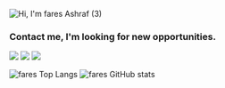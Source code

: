 ![Hi, I'm fares Ashraf (3)](https://user-images.githubusercontent.com/37639594/121313307-8e573a00-c906-11eb-83aa-84811669fa02.gif)


### Contact me, I'm looking for new opportunities.
[![](https://img.shields.io/badge/Twitter-1DA1F2?style=for-the-badge&logo=twitter&logoColor=white)](https://twitter.com/Fares09301164) [![](https://img.shields.io/badge/LinkedIn-0077B5?style=for-the-badge&logo=linkedin&logoColor=white)](https://www.linkedin.com/in/faresashraf/)
<a href="http://faresashraf.me/" rel="nofollow">
  <img src="https://camo.githubusercontent.com/fb94c82a0b59b6839826563f0e6e2c0c8cdc7f422a5f9a9751ec1e90b077b4fc/68747470733a2f2f696d672e736869656c64732e696f2f62616467652f506f7274666f6c696f2d64657625323073616c6c65792d6f72616e6765" data-canonical-src="https://img.shields.io/badge/Portfolio-Fares%20Ashraf-orange" style="max-width: 100%;">
</a>

![fares Top Langs](https://github-readme-stats.vercel.app/api/top-langs/?username=ashraffares&theme=dracula)
![fares GitHub stats](https://github-readme-stats.vercel.app/api?username=ashraffares)

